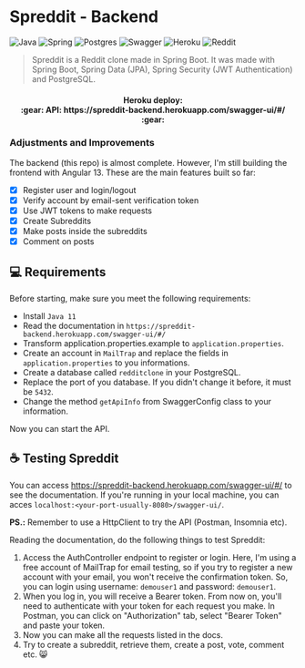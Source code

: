 # Spreddit - Backend
![Java](https://img.shields.io/badge/java-%23ED8B00.svg?style=for-the-badge&logo=java&logoColor=white)
![Spring](https://img.shields.io/badge/spring-%236DB33F.svg?style=for-the-badge&logo=spring&logoColor=white)
![Postgres](https://img.shields.io/badge/postgres-%23316192.svg?style=for-the-badge&logo=postgresql&logoColor=white)
![Swagger](https://img.shields.io/badge/-Swagger-%23Clojure?style=for-the-badge&logo=swagger&logoColor=white)
![Heroku](https://img.shields.io/badge/heroku-%23430098.svg?style=for-the-badge&logo=heroku&logoColor=white)
![Reddit](https://img.shields.io/badge/Reddit-FF4500?style=for-the-badge&logo=reddit&logoColor=white)

> Spreddit is a Reddit clone made in Spring Boot. It was made with Spring Boot, Spring Data (JPA), Spring Security (JWT Authentication) and PostgreSQL.

<h4 align="center"> 
	Heroku deploy:<br>
	:gear: API: https://spreddit-backend.herokuapp.com/swagger-ui/#/ :gear:
</h4>

### Adjustments and Improvements

The backend (this repo) is almost complete. However, I'm still building the frontend with Angular 13. These are the main features built so far:
- [x] Register user and login/logout
- [x] Verify account by email-sent verification token
- [x] Use JWT tokens to make requests
- [x] Create Subreddits
- [x] Make posts inside the subreddits
- [x] Comment on posts

## 💻 Requirements

Before starting, make sure you meet the following requirements:
* Install `Java 11`
* Read the documentation in `https://spreddit-backend.herokuapp.com/swagger-ui/#/`
* Transform application.properties.example to `application.properties`.
* Create an account in `MailTrap` and replace the fields in `application.properties` to you informations.
* Create a database called `redditclone` in your PostgreSQL.
* Replace the port of you database. If you didn't change it before, it must be `5432`.
* Change the method `getApiInfo` from SwaggerConfig class to your information.

Now you can start the API.

## ☕ Testing Spreddit

You can access https://spreddit-backend.herokuapp.com/swagger-ui/#/ to see the documentation.
If you're running in your local machine, you can acces `localhost:<your-port-usually-8080>/swagger-ui/`.

<b>PS.:</b> Remember to use a HttpClient to try the API (Postman, Insomnia etc).

Reading the documentation, do the following things to test Spreddit:
1. Access the AuthController endpoint to register or login. Here, I'm using a free account of MailTrap for email testing, so if you try to register a new account with your email, you won't receive the confirmation token. So, you can login using username: `demouser1` and password: `demouser1`.
2. When you log in, you will receive a Bearer token. From now on, you'll need to authenticate with your token for each request you make. In Postman, you can click on "Authorization" tab, select "Bearer Token" and paste your token.
3. Now you can make all the requests listed in the docs.
4. Try to create a subreddit, retrieve them, create a post, vote, comment etc. 😸

